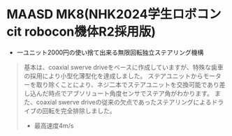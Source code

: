 # MAASD MK8(NHK2024学生ロボコン cit robocon機体R2採用版)
* 一ユニット2000円の使い捨て出来る無限回転独立ステアリング機構
> 基本は、coaxial swerve driveをベースに作成していますが、特殊な歯車の採用により小型化薄型化を達成しました。
> ステアユニットからモーターを取り除くことにより、ネジ二本でステアユニットを交換可能であり差し込んだ時点でアブソリュート角度センサでステア角がわかります。
>また、coaxial swerve driveの従来の欠点であったステアリングによるドライブの回転を完全排除しました。
> * 最高速度4m/s
